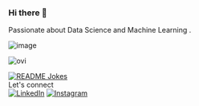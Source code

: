 ### Hi there 👋 
Passionate about Data Science and Machine Learning .


![image](https://github.com/vaibhavkushwahaa/vaibhavkushwahaa/assets/114812772/0c199d18-b82f-49af-9b9e-2279225bbb35)



<img src="https://github-readme-stats.vercel.app/api/top-langs?username=vaibhavkushwahaa&show_icons=true&locale=en&layout=compact&theme=chartreuse-dark" alt="ovi" />





<a href="https://readme-jokes.vercel.app"><img align="center" src="https://readme-jokes.vercel.app/api" alt="README Jokes"></a> <br>
Let's connect<br>
<a href="https://www.linkedin.com/in/vaibhav-kushwahaa/" target="_blank"><img src="https://img.shields.io/badge/LinkedIn-%230077B5.svg?&style=flat-square&logo=linkedin&logoColor=white" alt="LinkedIn"></a>
<a href="https://www.instagram.com/vaibhav.devs/" target="_blank"><img src="https://img.shields.io/badge/Instagram-%23E4405F.svg?&style=flat-square&logo=instagram&logoColor=white" alt="Instagram"></a>

